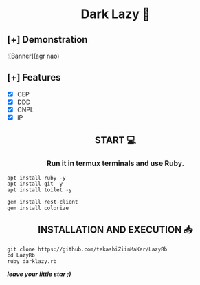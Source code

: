 <h1 align="center"> Dark Lazy 🎩</h1>

## [+] Demonstration 
![Banner](agr nao)

## [+] Features
- [x] CEP
- [x] DDD
- [x] CNPL
- [x] iP

<h2 align="center">START 💻</h2>

<h3 align="center">Run it in termux terminals and use Ruby.</h3>

```shell script
apt install ruby -y
apt install git -y
apt install toilet -y
```

```
gem install rest-client
gem install colorize
```

<h2 align="center">INSTALLATION AND EXECUTION 📥</h2>

```shell script
git clone https://github.com/tekashiZiinMaKer/LazyRb
cd LazyRb
ruby darklazy.rb
```


<b><i>leave your little star ;)</i></b>
